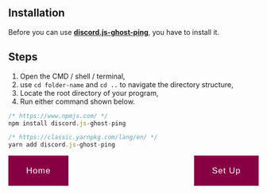 ## Installation
Before you can use [**discord.js-ghost-ping**](https://www.npmjs.com/package/discord.js-ghost-ping), you have to install it. 

## Steps

1. Open the CMD / shell / terminal,
2. use `cd folder-name` and `cd ..` to navigate the directory structure,
3. Locate the root directory of your program,
4. Run either command shown below.

```js
/* https://www.npmjs.com/ */
npm install discord.js-ghost-ping

/* https://classic.yarnpkg.com/lang/en/ */
yarn add discord.js-ghost-ping
```

<style type="text/css" rel="stylesheet">
.btn-block { display: flex; justify-content: space-between; }
.btn { display: flex; font-family: Arial; font-size: 17px; color: #fff; letter-spacing: 1px; line-height: 1; background-color: #804; position: relative; align-items: center; padding: 22px 36px; text-decoration: none; overflow: hidden; } 
.btn:before { position: absolute; top: 0; left: 0; display: block; width: 100%; height: 100%; background-color: rgba(255, 255, 255, .2); }
.btn:after { position: absolute; top: 1px; right: -40px; display: flex; justify-content: center; align-items: center; height: 100%; width: 40px; font-family: "Font Awesome 5 Free"; font-size: 25px; font-weight: 900; line-height: inherit; opacity: 0; }
.right:hover { padding-left: 26px; padding-right: 46px; }
.left:hover { padding-right: 26px; padding-left: 46px; }
</style>

<section class='btn-block' >
    <a href='https://github.com/ThatsLiamS/discord.js-ghost-ping/wiki' class='btn left'>Home</a>
    <a href='https://github.com/ThatsLiamS/discord.js-ghost-ping/wiki/Set-Up' class='btn right'>Set Up</a>
</section>
